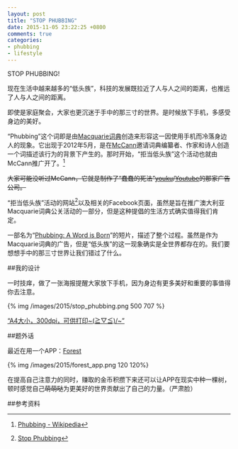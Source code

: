 ```yaml
---
layout: post
title: "STOP PHUBBING"
date: 2015-11-05 23:22:25 +0800
comments: true
categories: 
- phubbing
- lifestyle
---
```


STOP PHUBBING!

<!-- more -->

现在生活中越来越多的“低头族”，科技的发展既拉近了人与人之间的距离，也推远了人与人之间的距离。

即使是家庭聚会，大家也更沉迷于手中的那三寸的世界。是时候放下手机，多感受身边的美好。

“Phubbing”这个词即是由[Macquarie词典](https://en.wikipedia.org/wiki/Macquarie_Dictionary)创造来形容这一因使用手机而冷落身边人的现象。它出现于2012年5月，是在[McCann](http://mccann.com.au/)邀请词典编纂者、作家和诗人创造一个词描述该行为的背景下产生的。那时开始，“拒当低头族”这个活动也就由McCann推广开了。[^1]

~~大家可能没听过McCann，它就是制作了“蠢蠢的死法”[youku](http://v.youku.com/v_show/id_XNDc1OTIxMzI0.html)/[Youtube](http://www.youtube.com/watch?v=IJNR2EpS0jw)的那家广告公司。~~

“拒当低头族”活动的网站[^2]以及相关的Facebook页面，虽然是旨在推广澳大利亚Macquarie词典公关活动的一部分，但是这种提倡的生活方式确实值得我们肯定。

一部名为“[Phubbing: A Word is Born](http://www.youtube.com/watch?v=ZSOfuUYCV_0)”的短片，描述了整个过程。虽然是作为Macquarie词典的广告，但是“低头族”的这一现象确实是全世界都存在的。我们要想想手中的那三寸世界让我们错过了什么。

##我的设计

一时技痒，做了一张海报提醒大家放下手机，因为身边有更多美好和重要的事值得你去注意。

{% img /images/2015/stop_phubbing.png 500 707 %}

[“A4大小，300dpi，可供打印~(≧▽≦)/~”](/images/2015/stop_phubbing.png)

##题外话

最近在用一个APP：[Forest](http://www.forestapp.cc/)

{% img /images/2015/forest_app.png 120 120%}

在提高自己注意力的同时，赚取的金币积攒下来还可以让APP在现实中种一棵树，顿时感觉自己~~萌萌哒~~为更美好的世界贡献出了自己的力量。（严肃脸）

##参考资料

[^1]: [Phubbing - Wikipedia](https://en.wikipedia.org/wiki/Phubbing)

[^2]: [Stop Phubbing](http://stopphubbing.com/)

